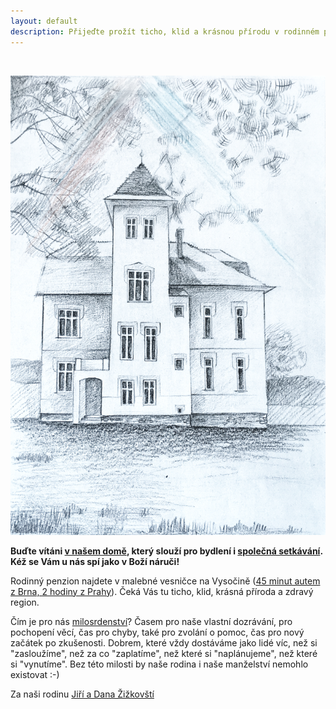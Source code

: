 ```yaml
---
layout: default
description: Přijeďte prožít ticho, klid a krásnou přírodu v rodinném penzionu v malebné vesničce na Vysočině.
---
```


&nbsp;

<img src="images/kresba.png" alt="Kresba domu s paprsky milosrdenství" title="Autor: Jana Hejlová, http://janahejlova.info/" class="illustration illustration--left">

**Buďte vítáni [v našem domě](/o-dome), který slouží pro bydlení i&nbsp;[společná setkávání](/ubytovani-a-akce). Kéž se Vám u&nbsp;nás spí jako v&nbsp;Boží náruči!**

Rodinný penzion najdete v malebné vesničce na Vysočině ([45&nbsp;minut autem z&nbsp;Brna, 2&nbsp;hodiny z&nbsp;Prahy](/kontakt#cesta-z-brna)). Čeká Vás tu ticho, klid, krásná příroda a&nbsp;zdravý region.

Čím je pro nás [milosrdenství](/o-milosrdenstvi)? Časem pro naše vlastní dozrávání, pro pochopení věcí, čas pro chyby, také pro zvolání o pomoc, čas pro nový začátek po zkušenosti. Dobrem, které vždy dostáváme jako lidé víc, než si "zasloužíme", než za co "zaplatíme", než které si "naplánujeme", než které si "vynutíme". Bez této milosti by naše rodina i naše manželství nemohlo existovat :-) 

<p class="content-attention">
	Za naši rodinu <a href="/domaci-a-lektori">Jiří a Dana Žižkovští</a>
</p>
